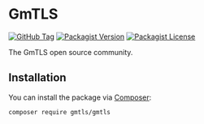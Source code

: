 # GmTLS

[![GitHub Tag](https://img.shields.io/github/v/tag/gmtls/gmtls-packagist)](https://github.com/gmtls/gmtls-packagist/tags)
[![Packagist Version](https://img.shields.io/packagist/v/gmtls/gmtls)](https://packagist.org/packages/gmtls/gmtls)
[![Packagist License](https://img.shields.io/github/license/gmtls/gmtls-packagist)](https://github.com/gmtls/gmtls-packagist)

The GmTLS open source community.

## Installation

You can install the package via [Composer](https://getcomposer.org/):

```bash
composer require gmtls/gmtls
```

